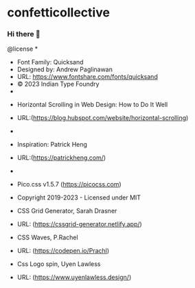 # confetticollective
### Hi there 👋
<!--
**mwhapeles/mwhapeles** is a ✨ _special_ ✨ repository because its `README.md` (this file) appears on your GitHub profile.
Here are some ideas to get you started:
- 🔭 I’m currently working on ...
- 🌱 I’m currently learning ...
- 👯 I’m looking to collaborate on ...
- 🤔 I’m looking for help with ...
- 💬 Ask me about ...
- 📫 How to reach me: ...
- 😄 Pronouns: ...
- ⚡ Fun fact: ...
-->

<!--Font License -->
 @license
 *
 * Font Family: Quicksand
 * Designed by: Andrew Paglinawan
 * URL: https://www.fontshare.com/fonts/quicksand
 * © 2023 Indian Type Foundry
 *
<!-- Citations -->

* Horizontal Scrolling in Web Design: How to Do It Well
* URL:(https://blog.hubspot.com/website/horizontal-scrolling)
*
* Inspiration: Patrick Heng 
* URL:(https://patrickheng.com/)
*
* Pico.css v1.5.7 (https://picocss.com)
* Copyright 2019-2023 - Licensed under MIT

* CSS Grid Generator, Sarah Drasner
* URL: (https://cssgrid-generator.netlify.app/)

* CSS Waves, P.Rachel 
* URL: (https://codepen.io/Prachl)

* Css Logo spin, Uyen Lawless
* URL: (https://www.uyenlawless.design/)
